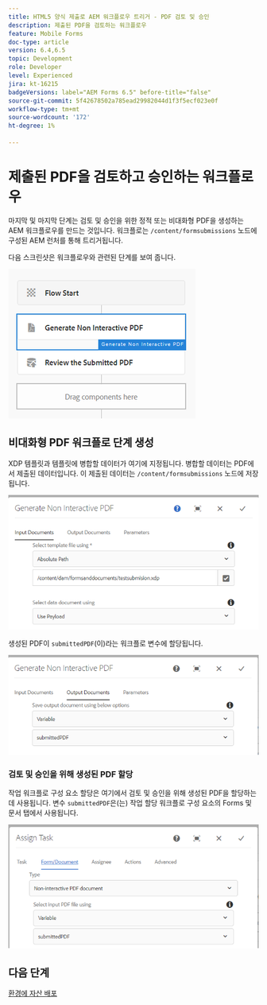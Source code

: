 ```yaml
---
title: HTML5 양식 제출로 AEM 워크플로우 트리거 - PDF 검토 및 승인
description: 제출된 PDF을 검토하는 워크플로우
feature: Mobile Forms
doc-type: article
version: 6.4,6.5
topic: Development
role: Developer
level: Experienced
jira: kt-16215
badgeVersions: label="AEM Forms 6.5" before-title="false"
source-git-commit: 5f42678502a785ead29982044d1f3f5ecf023e0f
workflow-type: tm+mt
source-wordcount: '172'
ht-degree: 1%

---
```


# 제출된 PDF을 검토하고 승인하는 워크플로우

마지막 및 마지막 단계는 검토 및 승인을 위한 정적 또는 비대화형 PDF을 생성하는 AEM 워크플로우를 만드는 것입니다. 워크플로는 `/content/formsubmissions` 노드에 구성된 AEM 런처를 통해 트리거됩니다.

다음 스크린샷은 워크플로우와 관련된 단계를 보여 줍니다.

![워크플로](assets/workflow.PNG)

## 비대화형 PDF 워크플로 단계 생성

XDP 템플릿과 템플릿에 병합할 데이터가 여기에 지정됩니다. 병합할 데이터는 PDF에서 제출된 데이터입니다. 이 제출된 데이터는 ```/content/formsubmissions``` 노드에 저장됩니다.

![워크플로](assets/generate-pdf1.PNG)

생성된 PDF이 `submittedPDF`(이)라는 워크플로 변수에 할당됩니다.

![워크플로](assets/generate-pdf2.PNG)

### 검토 및 승인을 위해 생성된 PDF 할당

작업 워크플로 구성 요소 할당은 여기에서 검토 및 승인을 위해 생성된 PDF을 할당하는 데 사용됩니다. 변수 `submittedPDF`은(는) 작업 할당 워크플로 구성 요소의 Forms 및 문서 탭에서 사용됩니다.

![워크플로](assets/assign-task.PNG)


## 다음 단계

[환경에 자산 배포](./deploy-assets.md)